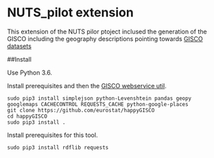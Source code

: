 # NUTS_pilot extension 
This extension of the NUTS pilor ptoject inclused the generation of the GISCO 
including the geography descriptions pointing towards [GISCO datasets](http://ec.europa.eu/eurostat/cache/GISCO/distribution/v1/)

##Install

Use Python 3.6.

Install prerequisites and then the [GISCO webservice util](https://github.com/eurostat/happyGISCO).
```
sudo pip3 install simplejson python-Levenshtein pandas geopy googlemaps CACHECONTROL REQUESTS_CACHE python-google-places
git clone https://github.com/eurostat/happyGISCO
cd happyGISCO
sudo pip3 install .
```

Install prerequisites for this tool.
```
sudo pip3 install rdflib requests
``` 
